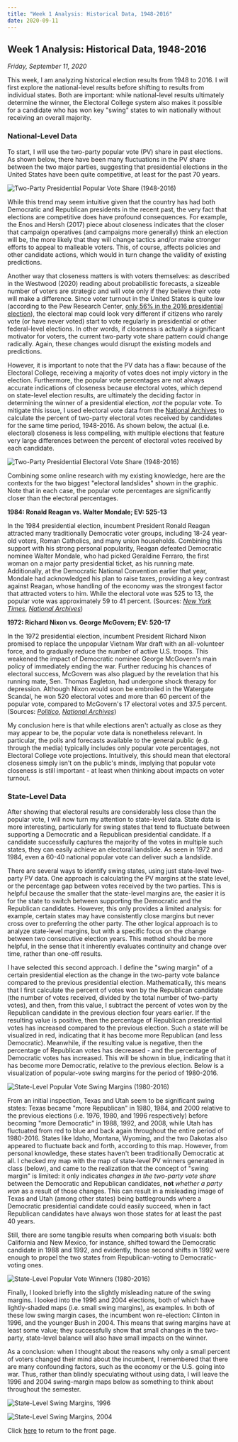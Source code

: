 ```yaml
---
title: "Week 1 Analysis: Historical Data, 1948-2016"
date: 2020-09-11
---
```

## Week 1 Analysis: Historical Data, 1948-2016
*Friday, September 11, 2020*

This week, I am analyzing historical election results from 1948 to 2016. I will first explore the national-level results before shifting to results from individual states. Both are important: while national-level results ultimately determine the winner, the Electoral College system also makes it possible for a candidate who has won key "swing" states to win nationally without receiving an overall majority.

### National-Level Data
To start, I will use the two-party popular vote (PV) share in past elections. As shown below, there have been many fluctuations in the PV share between the two major parties, suggesting that presidential elections in the United States have been quite competitive, at least for the past 70 years. 

![Two-Party Presidential Popular Vote Share (1948-2016)](https://yanxifang.github.io/Gov-1347/images/PV_national_historical.png)

While this trend may seem intuitive given that the country has had both Democratic and Republican presidents in the recent past, the very fact that elections are competitive does have profound consequences. For example, the Enos and Hersh (2017) piece about closeness indicates that the closer that campaign operatives (and campaigns more generally) think an election will be, the more likely that they will change tactics and/or make stronger efforts to appeal to malleable voters. This, of course, affects policies and other candidate actions, which would in turn change the validity of existing predictions.

Another way that closeness matters is with voters themselves: as described in the Westwood (2020) reading about probabilistic forecasts, a sizeable number of voters are strategic and will vote only if they believe their vote will make a difference. Since voter turnout in the United States is quite low (according to the Pew Research Center, [only 56% in the 2016 presidential election](https://www.pewresearch.org/fact-tank/2018/05/21/u-s-voter-turnout-trails-most-developed-countries/)), the electoral map could look very different if citizens who rarely vote (or have never voted) start to vote regularly in presidential or other federal-level elections. In other words, if closeness is actually a significant motivator for voters, the current two-party vote share pattern could change radically. Again, these changes would disrupt the existing models and predictions.

However, it is important to note that the PV data has a flaw: because of the Electoral College, receiving a majority of votes does not imply victory in the election. Furthermore, the popular vote percentages are not always accurate indications of closeness because electoral votes, which depend on state-level election results, are ultimately the deciding factor in determining the winner of a presidential election, *not* the popular vote. To mitigate this issue, I used electoral vote data from the [National Archives](https://www.archives.gov/electoral-college/results) to calculate the percent of two-party electoral votes received by candidates for the same time period, 1948-2016. As shown below, the actual (i.e. electoral) closeness is less compelling, with multiple elections that feature very large differences between the percent of electoral votes received by each candidate.

![Two-Party Presidential Electoral Vote Share (1948-2016)](https://yanxifang.github.io/Gov-1347/images/EV_national_historical.png)

Combining some online research with my existing knowledge, here are the contexts for the two biggest "electoral landslides" shown in the graphic. Note that in each case, the popular vote percentages are significantly closer than the electoral percentages.

**1984: Ronald Reagan vs. Walter Mondale; EV: 525-13**

In the 1984 presidential election, incumbent President Ronald Reagan attracted many traditionally Democratic voter groups, including 18-24 year-old voters, Roman Catholics, and many union households. Combining this support with his strong personal popularity, Reagan defeated Democratic nominee Walter Mondale, who had picked Geraldine Ferraro, the first woman on a major party presidential ticket, as his running mate. Additionally, at the Democratic National Convention earlier that year, Mondale had acknowledged his plan to raise taxes, providing a key contrast against Reagan, whose handling of the economy was the strongest factor that attracted voters to him. While the electoral vote was 525 to 13, the popular vote was approximately 59 to 41 percent.
(Sources: [*New York Times*](https://www.nytimes.com/1984/11/07/politics/reagan-wins-by-a-landslide-sweeping-at-least-48-states-gop-gains.html), [*National Archives*](https://www.archives.gov/electoral-college/1984))

**1972: Richard Nixon vs. George McGovern; EV: 520-17**

In the 1972 presidential election, incumbent President Richard Nixon promised to replace the unpopular Vietnam War draft with an all-volunteer force, and to gradually reduce the number of active U.S. troops. This weakened the impact of Democratic nominee George McGovern's main policy of immediately ending the war. Further reducing his chances of electoral success, McGovern was also plagued by the revelation that his running mate, Sen. Thomas Eagleton, had undergone shock therapy for depression. Although Nixon would soon be embroiled in the Watergate Scandal, he won 520 electoral votes and more than 60 percent of the popular vote, compared to McGovern's 17 electoral votes and 37.5 percent.
(Sources: [*Politico*](https://www.politico.com/story/2018/11/07/this-day-in-politics-november-7-963516), [*National Archives*](https://www.archives.gov/electoral-college/1972))

My conclusion here is that while elections aren't actually as close as they may appear to be, the popular vote data is nonetheless relevant. In particular, the polls and forecasts available to the general public (e.g. through the media) typically includes only popular vote percentages, not Electoral College vote projections. Intuitively, this should mean that electoral closeness simply isn't on the public's minds, implying that popular vote closeness is still important - at least when thinking about impacts on voter turnout.

### State-Level Data

After showing that electoral results are considerably less close than the popular vote, I will now turn my attention to state-level data. State data is more interesting, particularly for swing states that tend to fluctuate between supporting a Democratic and a Republican presidential candidate. If a candidate successfully captures the majority of the votes in multiple such states, they can easily achieve an electoral landslide. As seen in 1972 and 1984, even a 60-40 national popular vote can deliver such a landslide.

There are several ways to identify swing states, using just state-level two-party PV data. One approach is calculating the PV margins at the state level, or the percentage gap between votes received by the two parties. This is helpful because the smaller that the state-level margins are, the easier it is for the state to switch between supporting the Democratic and the Republican candidates. However, this only provides a limited analysis: for example, certain states may have consistently close margins but never cross over to preferring the other party. The other logical approach is to analyze state-level margins, but with a specific focus on the change between two consecutive election years. This method should be more helpful, in the sense that it inherently evaluates continuity and change over time, rather than one-off results.

I have selected this second approach. I define the "swing margin" of a certain presidential election as the change in the two-party vote balance compared to the previous presidential election. Mathematically, this means that I first calculate the percent of votes won by the Republican candidate (the number of votes received, divided by the total number of two-party votes), and then, from this value, I subtract the percent of votes won by the Republican candidate in the previous election four years earlier. If the resulting value is positive, then the percentage of Republican presidential votes has increased compared to the previous election. Such a state will be visualized in red, indicating that it has become more Republican (and less Democratic). Meanwhile, if the resulting value is negative, then the percentage of Republican votes has decreased - and the percentage of Democratic votes has increased. This will be shown in blue, indicating that it has become more Democratic, relative to the previous election. Below is a visualization of popular-vote swing margins for the period of 1980-2016.

![State-Level Popular Vote Swing Margins (1980-2016)](https://yanxifang.github.io/Gov-1347/images/PV_states_historical.png)

From an initial inspection, Texas and Utah seem to be significant swing states: Texas became "more Republican" in 1980, 1984, and 2000 relative to the previous elections (i.e. 1976, 1980, and 1996 respectively) before becoming "more Democratic" in 1988, 1992, and 2008, while Utah has fluctuated from red to blue and back again throughout the entire period of 1980-2016. States like Idaho, Montana, Wyoming, and the two Dakotas also appeared to fluctuate back and forth, according to this map. However, from personal knowledge, these states haven't been traditionally Democratic at all. I checked my map with the map of state-level PV winners generated in class (below), and came to the realization that the concept of "swing margin" is limited: it only indicates *changes in the two-party vote share* between the Democratic and Republican candidates, **not** *whether a party won* as a result of those changes. This can result in a misleading image of Texas and Utah (among other states) being battlegrounds where a Democratic presidential candidate could easily succeed, when in fact Republican candidates have always won those states for at least the past 40 years. 

Still, there are some tangible results when comparing both visuals: both California and New Mexico, for instance, shifted toward the Democratic candidate in 1988 and 1992, and evidently, those second shifts in 1992 were enough to propel the two states from Republican-voting to Democratic-voting ones.

![State-Level Popular Vote Winners (1980-2016)](https://yanxifang.github.io/Gov-1347/images/PV_win_states_historical.png)

Finally, I looked briefly into the slightly misleading nature of the swing margins. I looked into the 1996 and 2004 elections, both of which have lightly-shaded maps (i.e. small swing margins), as examples. In both of these low swing margin cases, the incumbent won re-election: Clinton in 1996, and the younger Bush in 2004. This means that swing margins have at least some value; they successfully show that small changes in the two-party, state-level balance will also have small impacts on the winner.

As a conclusion: when I thought about the reasons why only a small percent of voters changed their mind about the incumbent, I remembered that there are many confounding factors, such as the economy or the U.S. going into war. Thus, rather than blindly speculating without using data, I will leave the 1996 and 2004 swing-margin maps below as something to think about throughout the semester.

![State-Level Swing Margins, 1996](https://yanxifang.github.io/Gov-1347/images/1996_swing_margins.png)

![State-Level Swing Margins, 2004](https://yanxifang.github.io/Gov-1347/images/2004_swing_margins.png)

Click [here](https://yanxifang.github.io/Gov-1347/) to return to the front page.
